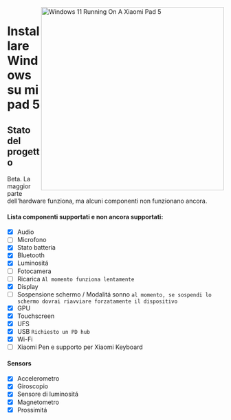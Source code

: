 <img align="right" src="https://raw.githubusercontent.com/erdilS/Port-Windows-11-Xiaomi-Pad-5/main/nabu.png" width="425" alt="Windows 11 Running On A Xiaomi Pad 5">

# Installare Windows su mi pad 5

## Stato del progetto

Beta. La maggior parte dell'hardware funziona, ma alcuni componenti non funzionano ancora.

#### Lista componenti supportati e non ancora supportati: 

- [X] Audio
- [ ] Microfono
- [X] Stato batteria
- [X] Bluetooth
- [X] Luminositá
- [ ] Fotocamera
- [ ] Ricarica ``Al momento funziona lentamente ``
- [X] Display
- [ ] Sospensione schermo / Modalitá sonno ``al momento, se sospendi lo schermo dovrai riavviare forzatamente il dispositivo``
- [X] GPU
- [X] Touchscreen
- [X] UFS
- [X] USB ``Richiesto un PD hub``
- [X] Wi-Fi
- [ ] Xiaomi Pen e supporto per Xiaomi Keyboard

#### Sensors

- [X] Accelerometro
- [X] Giroscopio
- [X] Sensore di luminositá
- [X] Magnetometro
- [X] Prossimitá
